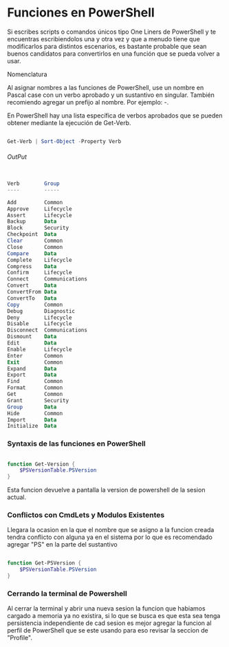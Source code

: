 # Funciones en PowerShell

Si escribes scripts o comandos únicos tipo One Liners de PowerShell y te encuentras escribiendolos una y otra vez y que a menudo tiene que modificarlos para distintos escenarios, es bastante probable que sean buenos candidatos para convertirlos en una función que se pueda volver a usar.

Nomenclatura

Al asignar nombres a las funciones de PowerShell, use un nombre en Pascal case con un verbo aprobado y un sustantivo en singular. También recomiendo agregar un prefijo al nombre. Por ejemplo: <ApprovedVerb>-<Prefix><SingularNoun>.

En PowerShell hay una lista específica de verbos aprobados que se pueden obtener mediante la ejecución de Get-Verb.

``` powershell

Get-Verb | Sort-Object -Property Verb
```

###### OutPut

``` powershell

Verb        Group
----        -----

Add         Common
Approve     Lifecycle
Assert      Lifecycle
Backup      Data
Block       Security
Checkpoint  Data
Clear       Common
Close       Common
Compare     Data
Complete    Lifecycle
Compress    Data
Confirm     Lifecycle
Connect     Communications
Convert     Data
ConvertFrom Data
ConvertTo   Data
Copy        Common
Debug       Diagnostic
Deny        Lifecycle
Disable     Lifecycle
Disconnect  Communications
Dismount    Data
Edit        Data
Enable      Lifecycle
Enter       Common
Exit        Common
Expand      Data
Export      Data
Find        Common
Format      Common
Get         Common
Grant       Security
Group       Data
Hide        Common
Import      Data
Initialize  Data
```

### Syntaxis de las funciones en PowerShell

``` powershell

function Get-Version {
    $PSVersionTable.PSVersion
}
```

Esta funcion devuelve a pantalla la version de powershell de la sesion actual.

### Conflictos con CmdLets y Modulos Existentes

Llegara la ocasion en la que el nombre que se asigno a la funcion creada tendra conflicto con alguna ya en el sistema por lo que es recomendado agregar "PS" en la parte del sustantivo


``` powershell

function Get-PSVersion {
    $PSVersionTable.PSVersion
}
```

### Cerrando la terminal de Powershell

Al cerrar la terminal y abrir una nueva sesion la funcion que habiamos cargado a memoria ya no existira, si lo que se busca es que esta sea tenga persistencia independiente de cad sesion es mejor agregar la funcion al perfil de PowerShell que se este usando para eso revisar la seccion de "Profile".